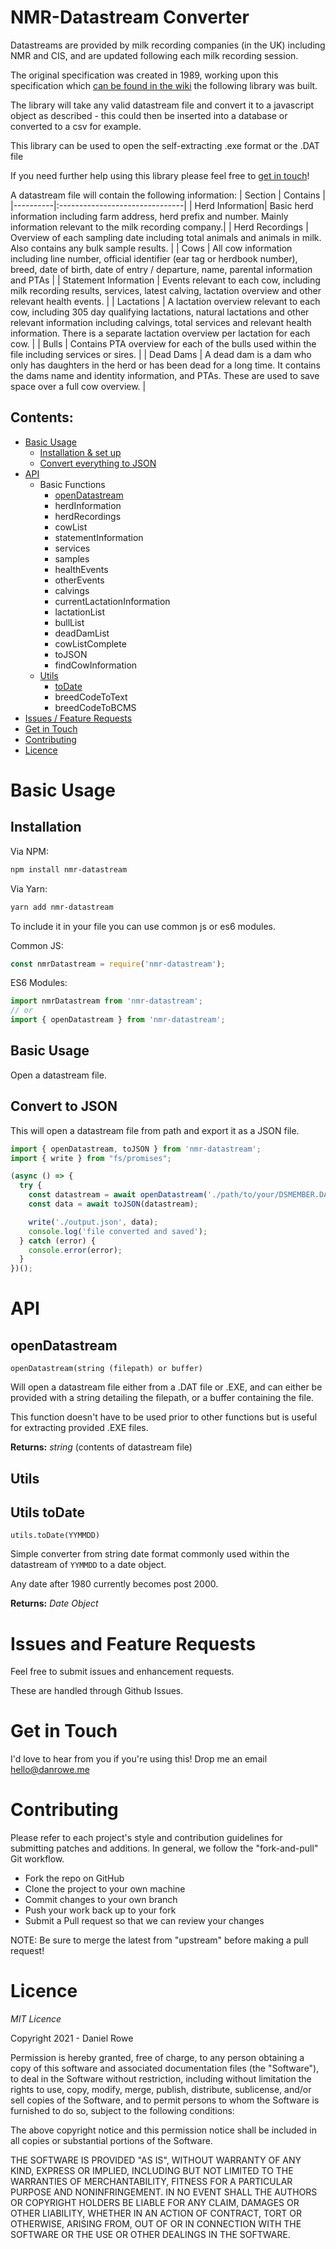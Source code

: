 # NMR-Datastream Converter

Datastreams are provided by milk recording companies (in the UK) including NMR and CIS, and are updated following each milk recording session.

The original specification was created in 1989, working upon this specification which [can be found in the wiki](files/datastream_specification.pdf) the following library was built. 

The library will take any valid datastream file and convert it to a javascript object as described - this could then be inserted into a database or converted to a csv for example.

This library can be used to open the self-extracting .exe format or the .DAT file

If you need further help using this library please feel free to [get in touch](#get-in-touch)!

A datastream file will contain the following information: 
| Section   |      Contains               |
|----------|:-------------------------------|
| Herd Information|  Basic herd information including farm address, herd prefix and number. Mainly information relevant to the milk recording company.|
| Herd Recordings |    Overview of each sampling date including total animals and animals in milk. Also contains any bulk sample results.   |
| Cows | All cow information including line number, official identifier (ear tag or herdbook number), breed, date of birth, date of entry / departure, name, parental information and PTAs |
| Statement Information | Events relevant to each cow, including milk recording results, services, latest calving, lactation overview and other relevant health events. |
| Lactations | A lactation overview relevant to each cow, including 305 day qualifying lactations, natural lactations and other relevant information including calvings, total services and relevant health information. There is a separate lactation overview per lactation for each cow. |
| Bulls | Contains PTA overview for each of the bulls used within the file including services or sires. |
| Dead Dams | A dead dam is a dam who only has daughters in the herd or has been dead for a long time. It contains the dams name and identity information, and PTAs. These are used to save space over a full cow overview. |

## Contents:
- [Basic Usage](#basic-usage)
  - [Installation & set up](#installation)
  - [Convert everything to JSON](#convert-to-json)
- [API](#api)
  - Basic Functions
    - [openDatastream](#openDatastream)
    - herdInformation
    - herdRecordings
    - cowList
    - statementInformation
    - services
    - samples
    - healthEvents
    - otherEvents
    - calvings
    - currentLactationInformation
    - lactationList
    - bullList
    - deadDamList
    - cowListComplete
    - toJSON
    - findCowInformation
  - [Utils](#utils)
    - [toDate](#utils-todate)
    - breedCodeToText
    - breedCodeToBCMS
- [Issues / Feature Requests](#issues-and-feature-requests)
- [Get in Touch](#get-in-touch)
- [Contributing](#contributing)
- [Licence](#licence)


# Basic Usage
## Installation
Via NPM:
```bash
npm install nmr-datastream
```
Via Yarn:
```bash
yarn add nmr-datastream
```

To include it in your file you can use common js or es6 modules.

Common JS:
```js
const nmrDatastream = require('nmr-datastream');
```
ES6 Modules:
```js
import nmrDatastream from 'nmr-datastream';
// or
import { openDatastream } from 'nmr-datastream';
```
## Basic Usage
Open a datastream file.
## Convert to JSON
This will open a datastream file from path and export it as a JSON file.
```js
import { openDatastream, toJSON } from 'nmr-datastream';
import { write } from "fs/promises";

(async () => {
  try {
    const datastream = await openDatastream('./path/to/your/DSMEMBER.DAT');
    const data = await toJSON(datastream);

    write('./output.json', data);
    console.log('file converted and saved');
  } catch (error) {
    console.error(error);
  }
})();
```
# API
## openDatastream
`openDatastream(string (filepath) or buffer)`

Will open a datastream file either from a .DAT file or .EXE, and can either be provided with a string detailing the filepath, or a buffer containing the file.

This function doesn't have to be used prior to other functions but is useful for extracting provided .EXE files.

**Returns:** *string* (contents of datastream file)

## Utils
## Utils toDate
`utils.toDate(YYMMDD)`

Simple converter from string date format commonly used within the datastream of `YYMMDD` to a date object.

Any date after 1980 currently becomes post 2000.

**Returns:** *Date Object*

# Issues and Feature Requests
Feel free to submit issues and enhancement requests.

These are handled through Github Issues.

# Get in Touch
I'd love to hear from you if you're using this! Drop me an email [hello@danrowe.me](hello@danrowe.me)

# Contributing
Please refer to each project's style and contribution guidelines for submitting patches and additions. In general, we follow the "fork-and-pull" Git workflow.

- Fork the repo on GitHub
- Clone the project to your own machine
- Commit changes to your own branch
- Push your work back up to your fork
- Submit a Pull request so that we can review your changes

NOTE: Be sure to merge the latest from "upstream" before making a pull request!

# Licence
*MIT Licence*

Copyright 2021 - Daniel Rowe

Permission is hereby granted, free of charge, to any person obtaining a copy of this software and associated documentation files (the "Software"), to deal in the Software without restriction, including without limitation the rights to use, copy, modify, merge, publish, distribute, sublicense, and/or sell copies of the Software, and to permit persons to whom the Software is furnished to do so, subject to the following conditions:

The above copyright notice and this permission notice shall be included in all copies or substantial portions of the Software.

THE SOFTWARE IS PROVIDED "AS IS", WITHOUT WARRANTY OF ANY KIND, EXPRESS OR IMPLIED, INCLUDING BUT NOT LIMITED TO THE WARRANTIES OF MERCHANTABILITY, FITNESS FOR A PARTICULAR PURPOSE AND NONINFRINGEMENT. IN NO EVENT SHALL THE AUTHORS OR COPYRIGHT HOLDERS BE LIABLE FOR ANY CLAIM, DAMAGES OR OTHER LIABILITY, WHETHER IN AN ACTION OF CONTRACT, TORT OR OTHERWISE, ARISING FROM, OUT OF OR IN CONNECTION WITH THE SOFTWARE OR THE USE OR OTHER DEALINGS IN THE SOFTWARE.